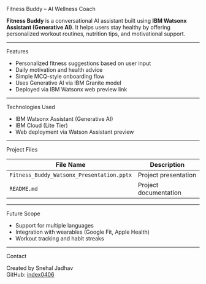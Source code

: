Fitness Buddy – AI Wellness Coach

**Fitness Buddy** is a conversational AI assistant built using **IBM Watsonx Assistant (Generative AI)**. It helps users stay healthy by offering personalized workout routines, nutrition tips, and motivational support.

---

Features

- Personalized fitness suggestions based on user input
- Daily motivation and health advice
- Simple MCQ-style onboarding flow
- Uses Generative AI via IBM Granite model
- Deployed via IBM Watsonx web preview link

---

Technologies Used

- IBM Watsonx Assistant (Generative AI)
- IBM Cloud (Lite Tier)
- Web deployment via Watson Assistant preview

---

Project Files

| File Name | Description |
|-----------|-------------|
| `Fitness_Buddy_Watsonx_Presentation.pptx` | Project presentation |
| `README.md` | Project documentation |

---

Future Scope

- Support for multiple languages
- Integration with wearables (Google Fit, Apple Health)
- Workout tracking and habit streaks

---

Contact

Created by Snehal Jadhav  
GitHub: [index0406](https://github.com/index0406)
